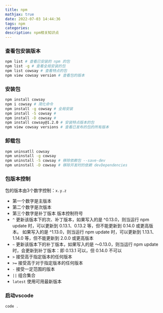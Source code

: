 ```yaml
---
title: npm
mathjax: true
date: 2022-07-03 14:44:36
tags: npm
categories:
description: npm相关知识点
---
```


### 查看包安装版本

```bash
npm list # 查看已安装的 npm 的包
npm list -g # 查看全局安装的包
npm list cowsay # 查看特点的包
npm view cowsay version # 查看包的版本
```
### 安装包

```bash
npm install cowsay
npm i cowsay # 简化命令
npm install -g cowsay # 全局安装
npm install -S cowsay # 
npm install -D cowsay # 
npm install cowsay@1.2.0 # 安装特点版本的包
npm view cowsay versions # 查看已发布的包的所有版本
```
### 卸载包
```bash
npm uninsatll cowsay 
npm uninstall -g cowsay
npm uninstall -S cowsay # 移除依赖包 --save-dev
npm uninstall -D cowsay # 移除开发时的依赖 devDependencies
```
### 包版本控制

包的版本由3个数字控制：`x.y.z`
+ 第一个数字是主版本
+ 第二个数字是次版本
+ 第三个数字是补丁版本
版本控制符号
+ `^` 更新该版本下的次、补丁版本，如果写入的是 ^0.13.0，则当运行 npm update 时，可以更新到 0.13.1、0.13.2 等，但不能更新到 0.14.0 或更高版本。 如果写入的是 ^1.13.0，则当运行 npm update 时，可以更新到 1.13.1、1.14.0 等，但不能更新到 2.0.0 或更高版本
+ `~` 更新该版本下的补丁版本，如果写入的是 〜0.13.0，则当运行 npm update 时，会更新到补丁版本：即 0.13.1 可以，但 0.14.0 不可以
+ `>` 接受高于指定版本的任何版本
+ `>=` 接受高于对于指定版本的任何版本
+ `-` 接受一定范围的版本
+ `||` 组合集合
+ `latest` 使用可用最新版本

### 启动vscode

```js
code .
```

